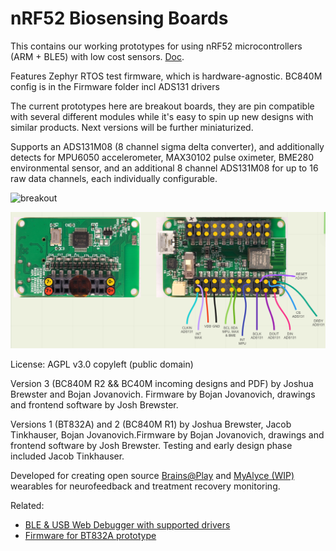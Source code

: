 # nRF52 Biosensing Boards

This contains our working prototypes for using nRF52 microcontrollers (ARM + BLE5) with low cost sensors. [Doc](https://docs.google.com/document/d/1gOrWiBDynYziCYDMF4r1Rw85PXo9JbuBrYJEEkW2U-c/edit?usp=sharing). 

Features Zephyr RTOS test firmware, which is hardware-agnostic. BC840M config is in the Firmware folder incl ADS131 drivers

The current prototypes here are breakout boards, they are pin compatible with several different modules while it's easy to spin up new designs with similar products. Next versions will be further miniaturized.

Supports an ADS131M08 (8 channel sigma delta converter), and additionally detects for MPU6050 accelerometer, MAX30102 pulse oximeter, BME280 environmental sensor, and an additional 8 channel ADS131M08 for up to 16 raw data channels, each individually configurable. 

![breakout](Capture.PNG)

![supported](supported.png)

License: AGPL v3.0 copyleft (public domain)

Version 3 (BC840M R2 && BC40M incoming designs and PDF) by Joshua Brewster and Bojan Jovanovich. Firmware by Bojan Jovanovich, drawings and frontend software by Josh Brewster.

Versions 1 (BT832A) and 2 (BC840M R1) by Joshua Brewster, Jacob Tinkhauser, Bojan Jovanovich.Firmware by Bojan Jovanovich, drawings and frontend software by Josh Brewster. Testing and early design phase included Jacob Tinkhauser. 

Developed for creating open source [Brains@Play](https://brainsatplay.com) and [MyAlyce (WIP)](https://github.com/myalyce/myalyce) wearables for neurofeedback and treatment recovery monitoring.

Related:
- [BLE & USB Web Debugger with supported drivers](https://github.com/joshbrew/device_debugger)
- [Firmware for BT832A prototype](https://github.com/joshbrew/BT832_Zephyr)